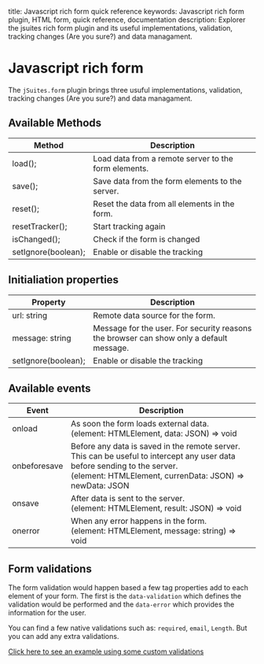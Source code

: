 title: Javascript rich form quick reference
keywords: Javascript rich form plugin, HTML form, quick reference, documentation
description: Explorer the jsuites rich form plugin and its useful implementations, validation, tracking changes (Are you sure?) and data managament.

Javascript rich form
====================

The `jSuites.form` plugin brings three usuful implementations, validation, tracking changes (Are you sure?) and data managament.

Available Methods
-----------------

| Method | Description |
| --- | --- |
| load(); | Load data from a remote server to the form elements. |
| save(); | Save data from the form elements to the server. |
| reset(); | Reset the data from all elements in the form. |
| resetTracker(); | Start tracking again |
| isChanged(); | Check if the form is changed |
| setIgnore(boolean); | Enable or disable the tracking |

  
  

Initialiation properties
------------------------

| Property | Description |
| --- | --- |
| url: string | Remote data source for the form. |
| message: string | Message for the user. For security reasons the browser can show only a default message. |
| setIgnore(boolean); | Enable or disable the tracking |

  
  

Available events
----------------

| Event | Description |
| --- | --- |
| onload | As soon the form loads external data.  <br>(element: HTMLElement, data: JSON) => void |
| onbeforesave | Before any data is saved in the remote server. This can be useful to intercept any user data before sending to the server.  <br>(element: HTMLElement, currenData: JSON) => newData: JSON |
| onsave | After data is sent to the server.  <br>(element: HTMLElement, result: JSON) => void |
| onerror | When any error happens in the form.  <br>(element: HTMLElement, message: string) => void |

  
  

Form validations
----------------

The form validation would happen based a few tag properties add to each element of your form. The first is the `data-validation` which defines the validation would be performed and the `data-error` which provides the information for the user.

You can find a few native validations such as: `required`, `email`, `Length`. But you can add any extra validations.

[Click here to see an example using some custom validations](/docs/v4/rich-form/validations)
